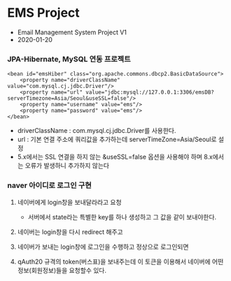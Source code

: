 # EMS Project
* Email Management System Project V1
* 2020-01-20

### JPA-Hibernate, MySQL 연동 프로젝트

	<bean id="emsHiber" class="org.apache.commons.dbcp2.BasicDataSource">
		<property name="driverClassName" value="com.mysql.cj.jdbc.Driver"/>
		<property name="url" value="jdbc:mysql://127.0.0.1:3306/emsDB?serverTimezone=Asia/Seoul&useSSL=false"/>
		<property name="username" value="ems"/>
		<property name="password" value="ems"/>
	</bean>
	
* driverClassName : com.mysql.cj.jdbc.Driver를 사용한다.
* url : 기본 연결 주소에 쿼리값을 추가하는데 serverTimeZone=Asia/Seoul로 설정 
* 5.x에서는 SSL 연결을 하지 않는 &useSSL=false 옵션을 사용해야 하며
8.x에서는 오류가 발생하니  추가하지 않는다	


### naver 아이디로 로그인 구현
1. 네이버에게 login창을 보내달라라고 요청
	- 서버에서 state라는 특별한 key를 하나 생성하고 그 값을 같이 보내야한다.
	
2. 네이버는 login창을 다시 redirect 해주고
3. 네이버가 보내는 login창에 로그인을 수행하고 정상으로 로그인되면
4. qAuth20 규격의 token(버스표)을 보내주는데 이 토큰을 이용해서 네이버에 어떤 정보(회원정보)들을 요청할수 있다.








